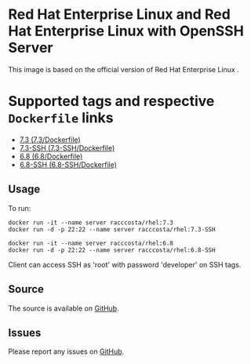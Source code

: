 # Red Hat Enterprise Linux and Red Hat Enterprise Linux with OpenSSH Server

This image is based on the official version of Red Hat Enterprise Linux .


# Supported tags and respective `Dockerfile` links

-	[7.3 (7.3/Dockerfile)](https://github.com/racc-costa/dockerfiles/blob/master/rhel/Dockerfile73)
-	[7.3-SSH (7.3-SSH/Dockerfile)](https://github.com/racc-costa/dockerfiles/blob/master/rhel/Dockerfile73-SSH)
-	[6.8 (6.8/Dockerfile)](https://github.com/racc-costa/dockerfiles/blob/master/rhel/Dockerfile68)
-	[6.8-SSH (6.8-SSH/Dockerfile)](https://github.com/racc-costa/dockerfiles/blob/master/rhel/Dockerfile68-SSH)


## Usage

To run:

	docker run -it --name server racccosta/rhel:7.3
	docker run -d -p 22:22 --name server racccosta/rhel:7.3-SSH

	docker run -it --name server racccosta/rhel:6.8
	docker run -d -p 22:22 --name server racccosta/rhel:6.8-SSH

Client can access SSH as 'root' with password 'developer' on SSH tags.


## Source

The source is available on [GitHub](https://github.com/racc-costa/dockerfiles/tree/master/rhel).


## Issues

Please report any issues on [GitHub](https://github.com/racc-costa/dockerfiles/issues).
